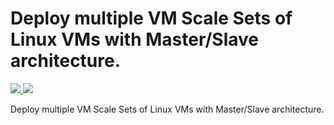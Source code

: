 # Deploy multiple VM Scale Sets of Linux VMs with Master/Slave architecture.

<a href="https://portal.azure.com/#create/Microsoft.Template/uri/https%3A%2F%2Fraw.githubusercontent.com%2FAzure%2Fazure-quickstart-templates%2Fmaster%2F301-multi-vmss-linux%2Fazuredeploy.json" target="_blank">
    <img src="http://azuredeploy.net/deploybutton.png"/>
</a>
<a href="http://armviz.io/#/?load=https%3A%2F%2Fraw.githubusercontent.com%2FAzure%2Fazure-quickstart-templates%2Fmaster%2F301-multi-vmss-linux%2Fazuredeploy.json" target="_blank">
    <img src="http://armviz.io/visualizebutton.png"/>
</a>

Deploy multiple VM Scale Sets of Linux VMs with Master/Slave architecture.
